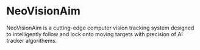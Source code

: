 # NeoVisionAim
NeoVisionAim is a cutting-edge computer vision tracking system designed to intelligently follow and lock onto moving targets with precision of AI tracker algorithems.
